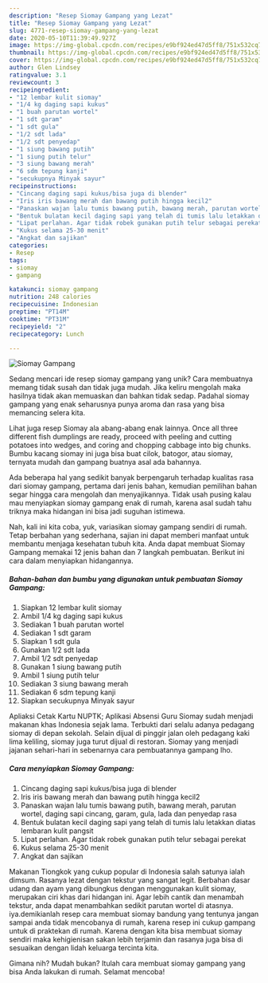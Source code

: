 ```yaml
---
description: "Resep Siomay Gampang yang Lezat"
title: "Resep Siomay Gampang yang Lezat"
slug: 4771-resep-siomay-gampang-yang-lezat
date: 2020-05-10T11:39:49.927Z
image: https://img-global.cpcdn.com/recipes/e9bf924ed47d5ff8/751x532cq70/siomay-gampang-foto-resep-utama.jpg
thumbnail: https://img-global.cpcdn.com/recipes/e9bf924ed47d5ff8/751x532cq70/siomay-gampang-foto-resep-utama.jpg
cover: https://img-global.cpcdn.com/recipes/e9bf924ed47d5ff8/751x532cq70/siomay-gampang-foto-resep-utama.jpg
author: Glen Lindsey
ratingvalue: 3.1
reviewcount: 3
recipeingredient:
- "12 lembar kulit siomay"
- "1/4 kg daging sapi kukus"
- "1 buah parutan wortel"
- "1 sdt garam"
- "1 sdt gula"
- "1/2 sdt lada"
- "1/2 sdt penyedap"
- "1 siung bawang putih"
- "1 siung putih telur"
- "3 siung bawang merah"
- "6 sdm tepung kanji"
- "secukupnya Minyak sayur"
recipeinstructions:
- "Cincang daging sapi kukus/bisa juga di blender"
- "Iris iris bawang merah dan bawang putih hingga kecil2"
- "Panaskan wajan lalu tumis bawang putih, bawang merah, parutan wortel, daging sapi cincang, garam, gula, lada dan penyedap rasa"
- "Bentuk bulatan kecil daging sapi yang telah di tumis lalu letakkan diatas lembaran kulit pangsit"
- "Lipat perlahan. Agar tidak robek gunakan putih telur sebagai perekat"
- "Kukus selama 25-30 menit"
- "Angkat dan sajikan"
categories:
- Resep
tags:
- siomay
- gampang

katakunci: siomay gampang 
nutrition: 248 calories
recipecuisine: Indonesian
preptime: "PT14M"
cooktime: "PT31M"
recipeyield: "2"
recipecategory: Lunch

---
```



![Siomay Gampang](https://img-global.cpcdn.com/recipes/e9bf924ed47d5ff8/751x532cq70/siomay-gampang-foto-resep-utama.jpg)

Sedang mencari ide resep siomay gampang yang unik? Cara membuatnya memang tidak susah dan tidak juga mudah. Jika keliru mengolah maka hasilnya tidak akan memuaskan dan bahkan tidak sedap. Padahal siomay gampang yang enak seharusnya punya aroma dan rasa yang bisa memancing selera kita.

Lihat juga resep Siomay ala abang-abang enak lainnya. Once all three different fish dumplings are ready, proceed with peeling and cutting potatoes into wedges, and coring and chopping cabbage into big chunks. Bumbu kacang siomay ini juga bisa buat cilok, batogor, atau siomay, ternyata mudah dan gampang buatnya asal ada bahannya.

Ada beberapa hal yang sedikit banyak berpengaruh terhadap kualitas rasa dari siomay gampang, pertama dari jenis bahan, kemudian pemilihan bahan segar hingga cara mengolah dan menyajikannya. Tidak usah pusing kalau mau menyiapkan siomay gampang enak di rumah, karena asal sudah tahu triknya maka hidangan ini bisa jadi suguhan istimewa.


Nah, kali ini kita coba, yuk, variasikan siomay gampang sendiri di rumah. Tetap berbahan yang sederhana, sajian ini dapat memberi manfaat untuk membantu menjaga kesehatan tubuh kita. Anda dapat membuat Siomay Gampang memakai 12 jenis bahan dan 7 langkah pembuatan. Berikut ini cara dalam menyiapkan hidangannya.

<!--inarticleads1-->

##### Bahan-bahan dan bumbu yang digunakan untuk pembuatan Siomay Gampang:

1. Siapkan 12 lembar kulit siomay
1. Ambil 1/4 kg daging sapi kukus
1. Sediakan 1 buah parutan wortel
1. Sediakan 1 sdt garam
1. Siapkan 1 sdt gula
1. Gunakan 1/2 sdt lada
1. Ambil 1/2 sdt penyedap
1. Gunakan 1 siung bawang putih
1. Ambil 1 siung putih telur
1. Sediakan 3 siung bawang merah
1. Sediakan 6 sdm tepung kanji
1. Siapkan secukupnya Minyak sayur


Apliaksi Cetak Kartu NUPTK; Aplikasi Absensi Guru Siomay sudah menjadi makanan khas Indonesia sejak lama. Terbukti dari selalu adanya pedagang siomay di depan sekolah. Selain dijual di pinggir jalan oleh pedagang kaki lima keliling, siomay juga turut dijual di restoran. Siomay yang menjadi jajanan sehari-hari in sebenarnya cara pembuatannya gampang lho. 

<!--inarticleads2-->

##### Cara menyiapkan Siomay Gampang:

1. Cincang daging sapi kukus/bisa juga di blender
1. Iris iris bawang merah dan bawang putih hingga kecil2
1. Panaskan wajan lalu tumis bawang putih, bawang merah, parutan wortel, daging sapi cincang, garam, gula, lada dan penyedap rasa
1. Bentuk bulatan kecil daging sapi yang telah di tumis lalu letakkan diatas lembaran kulit pangsit
1. Lipat perlahan. Agar tidak robek gunakan putih telur sebagai perekat
1. Kukus selama 25-30 menit
1. Angkat dan sajikan


Makanan Tiongkok yang cukup popular di Indonesia salah satunya ialah dimsum. Rasanya lezat dengan tekstur yang sangat legit. Berbahan dasar udang dan ayam yang dibungkus dengan menggunakan kulit siomay, merupakan ciri khas dari hidangan ini. Agar lebih cantik dan menambah tekstur, anda dapat menambahkan sedikit parutan wortel di atasnya. iya.demikianlah resep cara membuat siomay bandung yang tentunya jangan sampai anda tidak mencobanya di rumah, karena resep ini cukup gampang untuk di praktekan di rumah. Karena dengan kita bisa membuat siomay sendiri maka kehigienisan sakan lebih terjamin dan rasanya juga bisa di sesuaikan dengan lidah keluarga tercinta kita. 

Gimana nih? Mudah bukan? Itulah cara membuat siomay gampang yang bisa Anda lakukan di rumah. Selamat mencoba!
